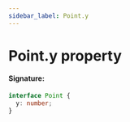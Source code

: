 ```yaml
---
sidebar_label: Point.y
---
```


# Point.y property

#### Signature:

```typescript
interface Point {
  y: number;
}
```

